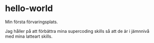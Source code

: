 # hello-world
Min första förvaringsplats.

Jag håller på att förbättra mina supercoding skills så att de är i jämnnivå med mina latteart skills.
